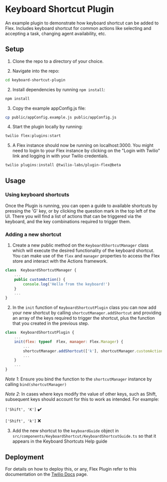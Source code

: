 # Keyboard Shortcut Plugin

An example plugin to demonstrate how keyboard shortcut can be added to Flex. Includes keyboard shortcut for common actions like selecting and accepting a task, changing agent availability, etc.

## Setup

1. Clone the repo to a directory of your choice.

2. Navigate into the repo:

```bash
cd keyboard-shortcut-plugin
```

2. Install dependencies by running `npm install`:

```bash
npm install
```

3. Copy the example appConfig.js file:

```bash
cp public/appConfig.example.js public/appConfig.js
```

4. Start the plugin locally by running:

```bash
twilio flex:plugins:start
```

5. A Flex instance should now be running on localhost:3000. You might need to login to your Flex instance by clicking on the "Login with Twilio" link and logging in with your Twilio credentials.

```bash
twilio plugins:install @twilio-labs/plugin-flex@beta
```

## Usage

### Using keyboard shortcuts
Once the Plugin is running, you can open a guide to available shortcuts by pressing the 'G' key, or by clicking the question mark in the top left of the UI. There you will find a list of actions that can be triggered via the keyboard, and the key combinations required to trigger them.

### Adding a new shortcut
1.  Create a new public method on the `KeyboardShortcutManager` class which will execute the desired functionality of the keyboard shortcut. You can make use of the `flex` and `manager` properties to access the Flex store and interact with the Actions framework.
```javascript
class  KeyboardShortcutManager {
	...
	public customAction() {
	    console.log('Hello from the keyboard!')
	}
	...
}
```

2. In the `init` function of `KeyboardShortcutPlugin` class you can now add your new shortcut by calling `shortcutManager.addShortcut` and providing an array of the keys required to trigger the shortcut, plus the function that you created in the previous step.
```javascript
class  KeyboardShortcutPlugin {
	... 
	init(flex: typeof  Flex, manager: Flex.Manager) {
		...
		shortcutManager.addShortcut(['k'], shortcutManager.customAction.bind(shortcutManager));
		...
	}
	...
}
```
*Note 1*: Ensure you bind the function to the `shortcutManager` instance by calling `bind(shortcutManager)`

*Note 2*: In cases where keys modify the value of other keys, such as Shift, subsequent keys should account for this to work as intended. For example:

`['Shift', 'K']` :heavy_check_mark:

`['Shift', 'k']` :x:

3.  Add the new shortcut to the `keyboardGuide` object in `src/components/KeyboardShortcut/KeyboardShortcutGuide.ts` so that it appears in the Keyboard Shortcuts Help guide

## Deployment

For details on how to deploy this, or any, Flex Plugin refer to this documentation on the [Twilio Docs](https://www.twilio.com/docs/flex/quickstart/getting-started-plugin#deploy-your-flex-plugin) page.

